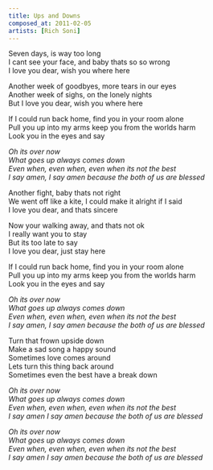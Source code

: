 ```yaml
---
title: Ups and Downs
composed_at: 2011-02-05
artists: [Rich Soni]
---
```


Seven days, is way too long  
I cant see your face, and baby thats so so wrong  
I love you dear, wish you where here  

Another week of goodbyes, more tears in our eyes  
Another week of sighs, on the lonely nights  
But I love you dear, wish you where here  

If I could run back home, find you in your room alone  
Pull you up into my arms keep you from the worlds harm  
Look you in the eyes and say  

*Oh its over now*  
*What goes up always comes down*  
*Even when, even when, even when its not the best*  
*I say amen, I say amen because the both of us are blessed*  

Another fight, baby thats not right  
We went off like a kite, I could make it alright if I said  
I love you dear, and thats sincere  

Now your walking away, and thats not ok  
I really want you to stay  
But its too late to say  
I love you dear, just stay here  

If I could run back home, find you in your room alone  
Pull you up into my arms keep you from the worlds harm  
Look you in the eyes and say  

*Oh its over now*  
*What goes up always comes down*  
*Even when, even when, even when its not the best*  
*I say amen, I say amen because the both of us are blessed*  

Turn that frown upside down  
Make a sad song a happy sound  
Sometimes love comes around  
Lets turn this thing back around  
Sometimes even the best have a break down  

*Oh its over now*  
*What goes up always comes down*  
*Even when, even when, even when its not the best*  
*I say amen I say amen because the both of us are blessed*  

*Oh its over now*  
*What goes up always comes down*  
*Even when, even when, even when its not the best*  
*I say amen I say amen because the both of us are blessed*  
